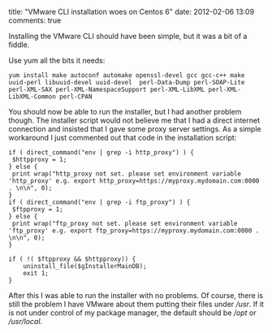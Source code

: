 title: "VMware CLI installation woes on Centos 6"
date: 2012-02-06 13:09
comments: true



Installing the VMware CLI should have been simple, but it was a bit of a fiddle.

Use yum  all the bits it needs:
<!-- more -->
```
yum install make autoconf automake openssl-devel gcc gcc-c++ make uuid-perl libuuid-devel uuid-devel  perl-Data-Dump perl-SOAP-Lite perl-XML-SAX perl-XML-NamespaceSupport perl-XML-LibXML perl-XML-LibXML-Common perl-CPAN
```

You should now be able to run the installer, but I had another problem though. The installer script would not believe me that I had a direct internet connection and insisted that I gave some proxy server settings. As a simple workaround I just commented out that code in the installation script:
```
if ( direct_command("env | grep -i http_proxy") ) {
 $httpproxy = 1;
} else {
 print wrap("http_proxy not set. please set environment variable 'http_proxy' e.g. export http_proxy=https://myproxy.mydomain.com:0000 . \n\n", 0);
}
if ( direct_command("env | grep -i ftp_proxy") ) {
 $ftpproxy = 1;
} else {
 print wrap("ftp_proxy not set. please set environment variable 'ftp_proxy' e.g. export ftp_proxy=https://myproxy.mydomain.com:0000 . \n\n", 0);
}

if ( !( $ftpproxy && $httpproxy)) {
    uninstall_file($gInstallerMainDB);
    exit 1;
}
```
After this I was able to run the installer with no problems. Of course, there is still the problem I have VMware about them putting their files under _/usr_. If it is not under control of my package manager, the default should be _/opt_ or _/usr/local_.

